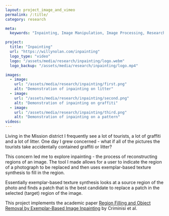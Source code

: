 ```yaml
---
layout: project_image_and_vimeo
permalink: /:title/
category: research

meta:
  keywords: "Inpainting, Image Manipulation, Image Processing, Research"

project:
  title: "Inpainting"
  url: "https://willynolan.com/inpainting"
  logo_type: "video"
  logo: "/assets/media/research/inpainting/logo.webm"
  logo_backup: "/assets/media/research/inpainting/logo.mp4"

images:
  - image:
    url: "/assets/media/research/inpainting/first.png"
    alt: "Demonstration of inpainting on litter"
  - image:
    url: "/assets/media/research/inpainting/second.png"
    alt: "Demonstration of inpainting on graffiti"
  - image:
    url: "/assets/media/research/inpainting/third.png"
    alt: "Demonstration of inpainting on a pattern"
videos:
---
```

<p>
Living in the Mission district I frequently see a lot of tourists, a lot of graffiti and a lot of litter. One day I 
grew concerned - what if all of the pictures the tourists take accidentally contained graffiti or litter?
</p>

<p>
This concern led me to explore inpainting - the process of reconstructing regions of an image. The tool I made allows 
for a user to indicate the region of a photograph to be replaced and then uses exemplar-based texture synthesis to fill 
in the region.
</p>    

<p>
Essentially exemplar-based texture synthesis looks at a source region of the photo and finds a patch that is the best 
candidate to replace a patch in the selected (target) region of the image. 
</p>  
    
<p>
This project implements the academic paper 
<a href="https://ieeexplore.ieee.org/abstract/document/1323101">Region Filling and Object Removal by Exemplar-Based Image Inpainting</a>
by Criminisi et al.
</p>
